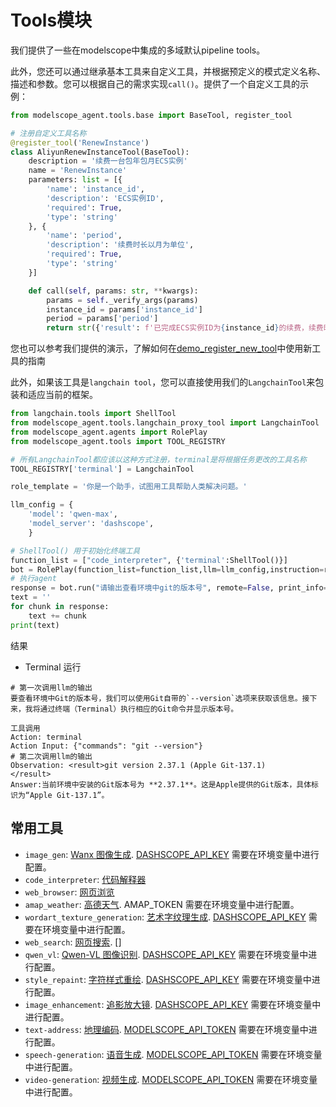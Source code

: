 # Tools模块

我们提供了一些在modelscope中集成的多域默认pipeline tools。

此外，您还可以通过继承基本工具来自定义工具，并根据预定义的模式定义名称、描述和参数。您可以根据自己的需求实现`call()`。提供了一个自定义工具的示例：

```python
from modelscope_agent.tools.base import BaseTool, register_tool

# 注册自定义工具名称
@register_tool('RenewInstance')
class AliyunRenewInstanceTool(BaseTool):
    description = '续费一台包年包月ECS实例'
    name = 'RenewInstance'
    parameters: list = [{
        'name': 'instance_id',
        'description': 'ECS实例ID',
        'required': True,
        'type': 'string'
    }, {
        'name': 'period',
        'description': '续费时长以月为单位',
        'required': True,
        'type': 'string'
    }]

    def call(self, params: str, **kwargs):
        params = self._verify_args(params)
        instance_id = params['instance_id']
        period = params['period']
        return str({'result': f'已完成ECS实例ID为{instance_id}的续费，续费时长{period}月'})
```

您也可以参考我们提供的演示，了解如何在[demo_register_new_tool](../../../examples/tools/register_new_tool.ipynb)中使用新工具的指南


此外，如果该工具是`langchain tool`，您可以直接使用我们的`LangchainTool`来包装和适应当前的框架。

```python
from langchain.tools import ShellTool
from modelscope_agent.tools.langchain_proxy_tool import LangchainTool
from modelscope_agent.agents import RolePlay
from modelscope_agent.tools import TOOL_REGISTRY

# 所有LangchainTool都应该以这种方式注册，terminal是将根据任务更改的工具名称
TOOL_REGISTRY['terminal'] = LangchainTool

role_template = '你是一个助手，试图用工具帮助人类解决问题。'

llm_config = {
    'model': 'qwen-max',
    'model_server': 'dashscope',
    }

# ShellTool() 用于初始化终端工具
function_list = ["code_interpreter", {'terminal':ShellTool()}]
bot = RolePlay(function_list=function_list,llm=llm_config,instruction=role_template)
# 执行agent
response = bot.run("请输出查看环境中git的版本号", remote=False, print_info=True)
text = ''
for chunk in response:
    text += chunk
print(text)
```

结果
- Terminal 运行
```shell
# 第一次调用llm的输出
要查看环境中Git的版本号，我们可以使用Git自带的`--version`选项来获取该信息。接下来，我将通过终端（Terminal）执行相应的Git命令并显示版本号。

工具调用
Action: terminal
Action Input: {"commands": "git --version"}
# 第二次调用llm的输出
Observation: <result>git version 2.37.1 (Apple Git-137.1)
</result>
Answer:当前环境中安装的Git版本号为 **2.37.1**。这是Apple提供的Git版本，具体标识为“Apple Git-137.1”。
```

## 常用工具
- `image_gen`: [Wanx 图像生成](https://help.aliyun.com/zh/dashscope/developer-reference/tongyi-wanxiang). [DASHSCOPE_API_KEY](https://help.aliyun.com/zh/dashscope/developer-reference/activate-dashscope-and-create-an-api-key) 需要在环境变量中进行配置。
- `code_interpreter`: [代码解释器](https://jupyter-client.readthedocs.io/en/5.2.2/api/client.html)
- `web_browser`: [网页浏览](https://python.langchain.com/docs/use_cases/web_scraping)
- `amap_weather`: [高德天气](https://lbs.amap.com/api/javascript-api-v2/guide/services/weather). AMAP_TOKEN 需要在环境变量中进行配置。
- `wordart_texture_generation`: [艺术字纹理生成](https://help.aliyun.com/zh/dashscope/developer-reference/wordart). [DASHSCOPE_API_KEY](https://help.aliyun.com/zh/dashscope/developer-reference/activate-dashscope-and-create-an-api-key) 需要在环境变量中进行配置。
- `web_search`: [网页搜索](https://learn.microsoft.com/en-us/bing/search-apis/bing-web-search/overview). []
- `qwen_vl`: [Qwen-VL 图像识别](https://help.aliyun.com/zh/dashscope/developer-reference/tongyi-qianwen-vl-plus-api). [DASHSCOPE_API_KEY](https://help.aliyun.com/zh/dashscope/developer-reference/activate-dashscope-and-create-an-api-key) 需要在环境变量中进行配置。
- `style_repaint`: [字符样式重绘](https://help.aliyun.com/zh/dashscope/developer-reference/tongyi-wanxiang-style-repaint). [DASHSCOPE_API_KEY](https://help.aliyun.com/zh/dashscope/developer-reference/activate-dashscope-and-create-an-api-key) 需要在环境变量中进行配置。
- `image_enhancement`: [追影放大镜](https://github.com/dreamoving/Phantom). [DASHSCOPE_API_KEY](https://help.aliyun.com/zh/dashscope/developer-reference/activate-dashscope-and-create-an-api-key) 需要在环境变量中进行配置。
- `text-address`: [地理编码](https://www.modelscope.cn/models/iic/mgeo_geographic_elements_tagging_chinese_base/summary). [MODELSCOPE_API_TOKEN](https://www.modelscope.cn/my/myaccesstoken) 需要在环境变量中进行配置。
- `speech-generation`: [语音生成](https://www.modelscope.cn/models/iic/speech_sambert-hifigan_tts_zh-cn_16k/summary). [MODELSCOPE_API_TOKEN](https://www.modelscope.cn/my/myaccesstoken) 需要在环境变量中进行配置。
- `video-generation`: [视频生成](https://www.modelscope.cn/models/iic/text-to-video-synthesis/summary). [MODELSCOPE_API_TOKEN](https://www.modelscope.cn/my/myaccesstoken) 需要在环境变量中进行配置。
